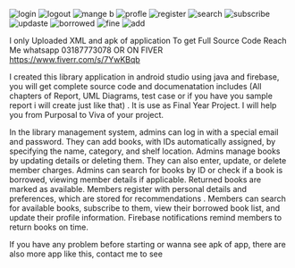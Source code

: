 ![login](https://github.com/user-attachments/assets/7a278495-40f5-4cda-8a61-06d85328b3a2)
![logout](https://github.com/user-attachments/assets/f395d6d5-aac5-4291-816c-10ee79c0d5f6)
![mange b](https://github.com/user-attachments/assets/4cb12dc3-dd1b-4b23-bc29-5614946197e1)
![profle](https://github.com/user-attachments/assets/3e0ca9f9-30f0-49dc-a30b-dad2fce03a33)
![register](https://github.com/user-attachments/assets/68be0967-37fb-40c6-a4f6-1c279a615e43)
![search](https://github.com/user-attachments/assets/cb707e69-c17f-40b6-a4da-cb1f205d1eba)
![subscribe](https://github.com/user-attachments/assets/5dd9c04e-320e-4f31-915b-2f8cffc0f279)
![updaste](https://github.com/user-attachments/assets/1d1752ab-da60-4206-a246-7c85b2826179)
![borrowed](https://github.com/user-attachments/assets/b087a832-cd16-4a49-ba43-a6b2d183e2bf)
![fine](https://github.com/user-attachments/assets/acaad67f-0f59-47fc-948e-fea93a56262a)
![add](https://github.com/user-attachments/assets/65e29cbc-557c-4b06-832e-b7f8261b6e4b)

I only Uploaded XML and apk of application
To get Full Source Code Reach Me whatsapp 03187773078
OR
ON FIVER  
https://www.fiverr.com/s/7YwKBqb

I created this library application in android studio using java and firebase, 
you will get complete source code and documenatation includes (All chapters of
Report, UML Diagrams, test case or if you have you sample report i will create
just like that) . It is use as Final Year Project. I will help you from Purposal to Viva of your project.

In the library management system, admins can log in with a special email and password. 
They can add books, with IDs automatically assigned, by specifying the name, category, 
and shelf location. Admins manage books by updating details or deleting them. They can 
also enter, update, or delete member charges. Admins can search for books by ID or check
if a book is borrowed, viewing member details if applicable. Returned books are marked as
available. Members register with personal details and preferences, which are stored for recommendations
. Members can search for available books, subscribe to them, view their borrowed book list, and update their 
profile information. Firebase notifications remind members to return books on time.



If you have any problem before starting or wanna see apk of app, there are also more app like this, contact me to see
